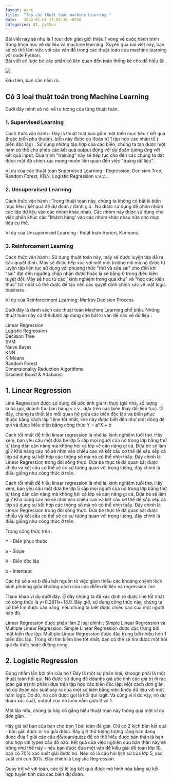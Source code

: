 ```yaml
---
layout: post
title:  "Top các thuật toán machine Learning "
date:   2020-01-01 21:03:36 +0530
categories: AI, python
---
```

Bài viết này sẽ như là 1 tour đơn giản giới thiệu 1 vòng về cuộc hành trình trong khoa học về dữ liệu và machine learning. Xuyên qua bài viêt này, bạn sẽ có thể làm việc với các vấn đề trong các thuật toán của machine learning với code Python.  
Bài viết có lược bỏ các phần có liên quan đến toán thống kê cho dễ hiểu 😄 .  

![](https://user-images.githubusercontent.com/66369791/83756512-58e79300-a699-11ea-83a8-9ca7d385a372.jpg)  

Đầu tiên, bạn cần nắm rõ.  

## Có 3 loại thuật toán trong Machine Learning  

Dưới đây mình sẽ nói về tư tưởng của từng thuật toán.  
  
### 1. Supervised Learning  
  
Cách thức vận hành : Đây là thuật toát bao gồm một biến mục tiêu / kết quả (hoặc biến phụ thuộc). biến này được dự đoán từ 1 tập hợp các nhân tố ( biến độc lập) . Sử dụng những tập hợp của các biến, chúng ta tạo được một hàm có thể cho phép các kết quả output đúng với dự đoán tương ứng với kết quả input. Quá trình "training" này sẽ tiếp tục cho đến các chúng ta đạt được một độ chính xác mong muốn liên quan đến việc "traing dữ liệu".  

Ví dụ của các thuật toán Supervised Learning : Regression, Decision Tree, Random Forest, KNN, Logistic Regression v.v.v…  

### 2. Unsupervised Learning  

Cách thức vận hành : Trong thuật toán này, chúng ta không có bất kì biến mục tiêu / kết quả để dự đoán / đánh giá . Nó được sử dụng để phân nhóm các tập dữ liệu vào các nhóm khác nhau. Các nhóm này được sử dụng cho việc phân khúc các "khách hàng' vào các nhóm khác nhau nữa cho mục tiêu cụ thể.  

Ví dụ của Unsupervised Learning : thuật toán Apriori, K-means.  

### 3. Reinforcement Learning  

Cách thức vận hành : Sử dụng thuật toán này, máy sẽ được luyện tập để ra các quyết định. Máy sẽ được tiếp xúc với một môi trường nơi mà nó được tự luyện tập liên tục sử dụng với phương thức "thử và sửa sai" cho đến khi "sai" đạt đến ngưỡng chấp nhận được hoặc là sẽ bằng 0 trong điều kiện tuyệt đối. Máy sẽ học từ các "kinh nghiệm trong quá khứ" và "học các kiến thức" tốt nhất có thể được để tạo nên các quyết định chính xác về mặt logic business.  

Ví dụ của Reinforcement Learning: Markov Decision Process  

Dưới đây là danh sách các thuật toán Machine Learning phổ biến. Những thuật toán này có thể được áp dung cho bất kì vấn đề nào về dữ liệu :  
  
   Linear Regression  
   Logistic Regression  
   Decision Tree  
   SVM  
   Naive Bayes  
   KNN  
   K-Means  
   Random Forest  
   Dimensionality Reduction Algorithms  
   Gradient Boost & Adaboost  

## 1. Linear Regression  

Line Regression được sử dụng để ước tính giá trị thực (giá nhà, số lượng cuộc gọi, doanh thu bán hàng v.v.v.. dựa trên các biến thay đổi liên tục). Ở đây, chúng ta thiết lập mối quan hệ giữa các biến độc lập và biến phục thuộc bằng cách lắp 1 line tốt nhất, line này được biết đến như một dòng đệ qui và được biểu diễn bằng công thức Y = a*X + b  

Cách tốt nhất để hiểu linear regression là nhớ laị kinh nghiệm tuổi thơ. Hãy xem, bạn yêu cầu một đứa bé lớp 5 sắp mọi người của nó trong lớp bằng thứ tự tăng dần cân năng mà không hỏi cả lớp về cân năng gì cả. Đứa bé sẽ làm gì ? Khả năng cao nó sẽ nhìn vào chiều cao và kết cấu cơ thể để sắp xếp cả lớp sử dụng sự kết hợp các thông số mà nó có thể nhìn thấy. Đây chính là Linear Regression trong đời sống thực. Đứa bé thực tế đã quan sát được chiều và kết cấu cơ thể sẽ có sự tương quan với trọng lượng, đây chính là điều giống như công thức ở trên.  

Cách tốt nhất để hiểu linear regression là nhớ laị kinh nghiệm tuổi thơ. Hãy xem, bạn yêu cầu một đứa bé lớp 5 sắp mọi người của nó trong lớp bằng thứ tự tăng dần cân năng mà không hỏi cả lớp về cân năng gì cả. Đứa bé sẽ làm gì ? Khả năng cao nó sẽ nhìn vào chiều cao và kết cấu cơ thể để sắp xếp cả lớp sử dụng sự kết hợp các thông số mà nó có thể nhìn thấy. Đây chính là Linear Regression trong đời sống thực. Đứa bé thực tế đã quan sát được chiều và kết cấu cơ thể sẽ có sự tương quan với trọng lượng, đây chính là điều giống như công thức ở trên.  

Trong công thức trên :  

Y - Biến phục thuộc  

a - Slope  

X - Biến độc lập  

b - Intercept  

Các hệ số a và b đều bắt nguồn từ việc giảm thiếu các khoảng chênh lệch bình phương giữa khoảng cách của các điểm dữ liệu và regression line.  

Tham khảo ví dụ dưới đây. Ở đây chúng ta đã xác định rõ được line tốt nhất có công thức là y=0.2811x+13.9. Bây giờ, sử dụng công thức này, chúng ta có thể tìm được cân năng, nếu chúng ta biết được chiều cao của một người nào đó.  

Linear Regression được phân làm 2 loại chính : Simple Linear Regression và Multiple Linear Regression. Simple Linear Regression được đặc trưng bởi một biến đọc lập. Multiple Linear Regression được đặc trung bởi nhiều hơn 1 biến độc lập. Trong khi tìm kiếm line tốt nhất, bạn có thể sẽ tìm được một hôi qui đa thức hoặc đường cong.  

## 2. Logistic Regression  

Đừng nhầm lẫn bởi tên của nó ! Đây là một sự phân loại, khoogn phải là một thuật toán hồi qui. Nó được sử dụng để ddanhs giá ước tính các giá trị ời rạc (các giá trị nhị phân) dựa trên tập hợp các biến độc lập. Một cách đơn giản, nó dự đoán xác suất xảy ra của một sử kiện bằng việc khớp dữ liệu với một hàm logit. Do đó, nó còn được gọi là hồi qui logit. Và cũng vì lì do vậy, nó dự đoán xác suất, output của nó luôn nằm giữa 0 và 1.  

Một lần nữa, chúng ta hãy cố gắng hiểu thuật toán này thông qua một ví dụ đơn giản .  

Hãy giả sử bạn của bạn cho bạn 1 bài toàn để giải. Chỉ có 2 kịch bản kết quả - bản giải được or ko giải được. Bây giờ thử tưởng tượng rằng ban đang được đưa 1 giải các câu đố/toán/quizz để có thể hiểu được bản thân là bạn phù hợp với types câu đố nào. Kết quả của việc nghiên cứu bản thân này sẽ trông như thế này - nếu bạn được đưa một vấn đề kiểu giải đố toán lớp 10, bạn có 70% xác suất giải được nó. Nếu nó là câu hỏi lịch sử của lớp 5, xác suất chỉ còn 30%. Đây chính là Logistic Regression.  

Quay trở về với toán, các tỷ lệ log kết quả được mô hình hóa bằng sự kết hợp tuyến tính của các biến dự đoán.  


